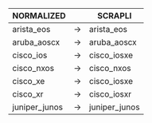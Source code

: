 | NORMALIZED | | SCRAPLI |
| ---------- | -- | ------ |
| arista_eos | → | arista_eos |
| aruba_aoscx | → | aruba_aoscx |
| cisco_ios | → | cisco_iosxe |
| cisco_nxos | → | cisco_nxos |
| cisco_xe | → | cisco_iosxe |
| cisco_xr | → | cisco_iosxr |
| juniper_junos | → | juniper_junos |